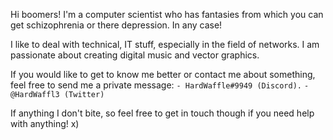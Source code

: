 Hi boomers!
I'm a computer scientist who has fantasies from which you can get schizophrenia or there depression. In any case!

I like to deal with technical, IT stuff, especially in the field of networks. I am passionate about creating digital music and vector graphics.

If you would like to get to know me better or contact me about something, feel free to send me a private message:
```- HardWaffle#9949 (Discord).```
```- @HardWaffl3 (Twitter)```

If anything I don't bite, so feel free to get in touch though if you need help with anything! x)
